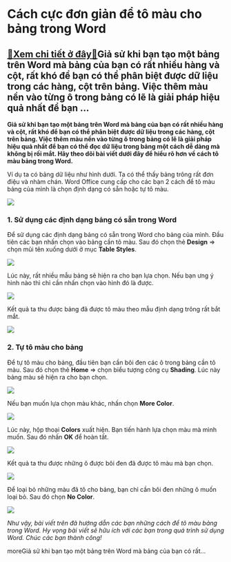 Cách cực đơn giản để tô màu cho bảng trong Word
===============================================

[:gift:Xem chi tiết ở đây:gift:](https://hddtvn.com/cach-cuc-don-gian-de-to-mau-cho-bang-trong-word/)Giả sử khi bạn tạo một bảng trên Word mà bảng của bạn có rất nhiều hàng và cột, rất khó để bạn có thể phân biệt được dữ liệu trong các hàng, cột trên bảng. Việc thêm màu nền vào từng ô trong bảng có lẽ là giải pháp hiệu quả nhất để bạn …
---------------------------------------------------------------------------------------------------------------------------------------------------------------------------------------------------------------------------------------------

**Giả sử khi bạn tạo một bảng trên Word mà bảng của bạn có rất nhiều hàng và cột, rất khó để bạn có thể phân biệt được dữ liệu trong các hàng, cột trên bảng. Việc thêm màu nền vào từng ô trong bảng có lẽ là giải pháp hiệu quả nhất để bạn có thể đọc dữ liệu trong bảng một cách dễ dàng mà không bị rối mắt. Hãy theo dõi bài viết dưới đây để hiểu rõ hơn về cách tô màu bảng trong Word.**


Ví dụ ta có bảng dữ liệu như hình dưới. Ta có thể thấy bảng trông rất đơn điệu và nhàm chán. Word Office cung cấp cho các bạn 2 cách để tô màu bảng của mình là chọn định dạng có sẵn hoặc tự tô màu.


![](https://hddtvn.com/wp-content/uploads/2021/01/K2xW5HX.png)


### 1. Sử dụng các định dạng bảng có sẵn trong Word


Để sử dụng các định dạng bảng có sẵn trong Word cho bảng của mình. Đầu tiên các bạn nhấn chọn vào bảng cần tô màu. Sau đó chọn thẻ **Design** => chọn mũi tên xuống dưới ở mục **Table Styles**.


![](https://hddtvn.com/wp-content/uploads/2021/01/VtEDOPU.png)


Lúc này, rất nhiều mẫu bảng sẽ hiện ra cho bạn lựa chọn. Nếu bạn ưng ý hình nào thì chỉ cần nhấn chọn vào hình đó là được.


![](https://hddtvn.com/wp-content/uploads/2021/01/SBITQng.png)


Kết quả ta thu được bảng đã được tô màu theo mẫu định dạng trông rất bắt mắt.


![](https://hddtvn.com/wp-content/uploads/2021/01/2Oj4dHp.png)


### 2. Tự tô màu cho bảng


Để tự tô màu cho bảng, đầu tiên bạn cần bôi đen các ô trong bảng cần tô màu. Sau đó chọn thẻ **Home** => chọn biểu tượng công cụ **Shading**. Lúc này bảng màu sẽ hiện ra cho bạn chọn.


![](https://hddtvn.com/wp-content/uploads/2021/01/wpXRagk.png)


Nếu bạn muốn lựa chọn màu khác, nhấn chọn **More Color**.


![](https://hddtvn.com/wp-content/uploads/2021/01/vVKtULA.png)


Lúc này, hộp thoại **Colors** xuất hiện. Bạn tiến hành lựa chọn màu mà mình muốn. Sau đó nhấn **OK** để hoàn tất.


![](https://hddtvn.com/wp-content/uploads/2021/01/mBRFvCO.png)


Kết quả ta thu được những ô được bôi đen đã được tô màu mà bạn chọn.


![](https://hddtvn.com/wp-content/uploads/2021/01/K59jJRp.png)


Để loại bỏ những màu đã tô cho bảng, bạn chỉ cần bôi đen những ô muốn loại bỏ. Sau đó chọn **No Color**.


![](https://hddtvn.com/wp-content/uploads/2021/01/rh6KoE8.png)


*Như vậy, bài viết trên đã hướng dẫn các bạn những cách để tô màu bảng trong Word. Hy vọng bài viết sẽ hữu ích với các bạn trong quá trình sử dụng Word. Chúc các bạn thành công!*


moreGiả sử khi bạn tạo một bảng trên Word mà bảng của bạn có rất…

